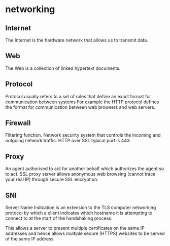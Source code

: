 # networking

## Internet

The Internet is the hardware network that allows us to transmit data.

## Web

The Web is a collection of linked hypertext documents.

## Protocol

Protocol usually refers to a set of rules that define an exact format for communication between systems For example the HTTP protocol defines the format for communication between web browsers and web servers.

## Firewall

Filtering function. Network security system that controls the incoming and outgoing network traffic.
HTTP over SSL typical port is 443.

## Proxy

An agent authorised to act for another behalf which authorizes the agent so to act.
SSL proxy server allows anonymous web browsing (cannot trace your real IP) through secure SSL encryption.

## SNI

Server Name Indication is an extension to the TLS computer networking protocol by which a client indicates which hostname it is attempting to connect to at the start of the handshaking process.

This allows a server to present multiple certificates on the same IP addresses and hence allows multiple secure (HTTPS) websites to be served of the same IP address.